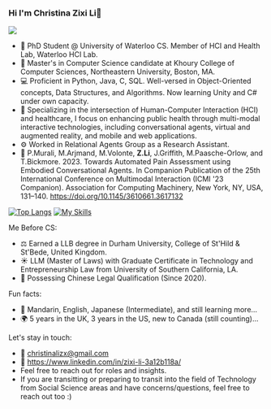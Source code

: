 ### Hi I'm Christina Zixi Li👋
![](https://komarev.com/ghpvc/?username=christinalizx&color=green)

- 🏫 PhD Student @ University of Waterloo CS. Member of HCI and Health Lab, Waterloo HCI Lab.
- 🏫 Master's in Computer Science candidate at Khoury College of Computer Sciences, Northeastern University, Boston, MA.
- 💻 Proficient in Python, Java, C, SQL. Well-versed in Object-Oriented concepts, Data Structures, and Algorithms. Now learning Unity and C# under own capacity.
- 🤖️ Specializing in the intersection of Human-Computer Interaction (HCI) and healthcare, I focus on enhancing public health through multi-modal interactive technologies, including conversational agents, virtual and augmented reality, and mobile and web applications.
- ⚙️ Worked in Relational Agents Group as a Research Assistant.
- 📑 P.Murali, M.Arjmand, M.Volonte, **Z.Li**, J.Griffith, M.Paasche-Orlow, and T.Bickmore. 2023. Towards Automated Pain Assessment using Embodied Conversational Agents. In Companion Publication of the 25th International Conference on Multimodal Interaction (ICMI '23 Companion). Association for Computing Machinery, New York, NY, USA, 131–140. https://doi.org/10.1145/3610661.3617132

[![Top Langs](https://github-readme-stats.vercel.app/api/top-langs/?username=christinalizx&layout=donut&theme=holi&show_icons=true)](https://github.com/anuraghazra/github-readme-stats)
[![My Skills](https://skillicons.dev/icons?i=aws,java,c,cs,discord,eclipse,git,github,python,html,idea,latex,linux,mysql,unity,flutter&perline=4)](https://skillicons.dev)

Me Before CS: 
- ⚖️ Earned a LLB degree in Durham University, College of St'Hild & St'Bede, United Kingdom.
- ☀️ LLM (Master of Laws) with Graduate Certificate in Technology and Entrepreneurship Law from University of Southern California, LA.
- 🌲 Possessing Chinese Legal Qualification (Since 2020).

Fun facts:
- 💬 Mandarin, English, Japanese (Intermediate), and still learning more...
- 🌍 5 years in the UK, 3 years in the US, new to Canada (still counting)...

Let's stay in touch:
- 📧 christinalizx@gmail.com
- 💼 https://www.linkedin.com/in/zixi-li-3a12b118a/
- Feel free to reach out for roles and insights.
- If you are transitting or preparing to transit into the field of Technology from Social Science areas and have concerns/questions, feel free to reach out too :)



